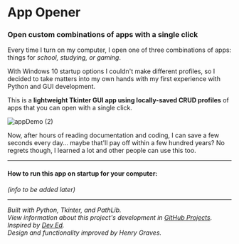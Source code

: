 # App Opener
### Open custom combinations of apps with a single click  

Every time I turn on my computer, I open one of three combinations of apps: things for *school, studying, or gaming*.  

With Windows 10 startup options I couldn't make different profiles, so I decided to take matters into my own hands with my first experience with Python and GUI development.

This is a **lightweight Tkinter GUI app using locally-saved CRUD profiles** of apps that you can open with a single click.

![appDemo (2)](https://user-images.githubusercontent.com/73561858/124816282-514a8b80-df36-11eb-905d-b86a4c29e0f8.PNG)

Now, after hours of reading documentation and coding, I can save a few seconds every day... maybe that'll pay off within a few hundred years?
No regrets though, I learned a lot and other people can use this too.  

-----------------------------------------------------------------------------------------------------------------------------------------------------------------------------------
#### How to run this app on startup for your computer:
 *(info to be added later)*
 


-----------------------------------------------------------------------------------------------------------------------------------------------------------------------------------
  *Built with Python, Tkinter, and PathLib.  
  View information about this project's development in [GitHub Projects](https://github.com/Henry-Graves/App-Opener/projects/1).  
  Inspired by [Dev Ed](https://www.youtube.com/watch?v=jE-SpRI3K5g).  
  Design and functionality improved by Henry Graves.*  
